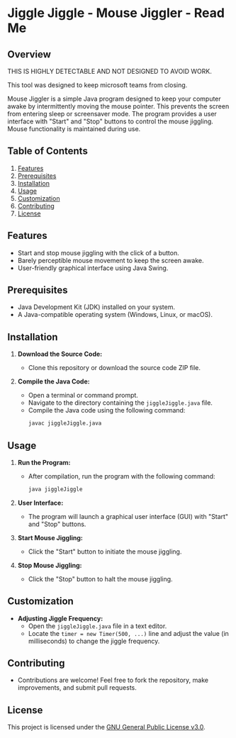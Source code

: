 # Jiggle Jiggle - Mouse Jiggler - Read Me

## Overview

THIS IS HIGHLY DETECTABLE AND NOT DESIGNED TO AVOID WORK.

This tool was designed to keep microsoft teams from closing. 

Mouse Jiggler is a simple Java program designed to keep your computer awake by intermittently moving the mouse pointer. This prevents the screen from entering sleep or screensaver mode. The program provides a user interface with "Start" and "Stop" buttons to control the mouse jiggling. Mouse functionality is maintained during use. 

## Table of Contents

1. [Features](#features)
2. [Prerequisites](#prerequisites)
3. [Installation](#installation)
4. [Usage](#usage)
5. [Customization](#customization)
6. [Contributing](#contributing)
7. [License](#license)

## Features

- Start and stop mouse jiggling with the click of a button.
- Barely perceptible mouse movement to keep the screen awake.
- User-friendly graphical interface using Java Swing.

## Prerequisites

- Java Development Kit (JDK) installed on your system.
- A Java-compatible operating system (Windows, Linux, or macOS).

## Installation

1. **Download the Source Code:**
   - Clone this repository or download the source code ZIP file.

2. **Compile the Java Code:**
   - Open a terminal or command prompt.
   - Navigate to the directory containing the `jiggleJiggle.java` file.
   - Compile the Java code using the following command:
     ```sh
     javac jiggleJiggle.java
     ```

## Usage

1. **Run the Program:**
   - After compilation, run the program with the following command:
     ```sh
     java jiggleJiggle
     ```

2. **User Interface:**
   - The program will launch a graphical user interface (GUI) with "Start" and "Stop" buttons.

3. **Start Mouse Jiggling:**
   - Click the "Start" button to initiate the mouse jiggling.

4. **Stop Mouse Jiggling:**
   - Click the "Stop" button to halt the mouse jiggling.

## Customization

- **Adjusting Jiggle Frequency:**
  - Open the `jiggleJiggle.java` file in a text editor.
  - Locate the `timer = new Timer(500, ...)` line and adjust the value (in milliseconds) to change the jiggle frequency.


## Contributing

- Contributions are welcome! Feel free to fork the repository, make improvements, and submit pull requests.

## License

This project is licensed under the [GNU General Public License v3.0](LICENSE).
